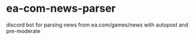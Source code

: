 # ea-com-news-parser
discord bot for parsing news from ea.com/games/news with autopost and pre-moderate
